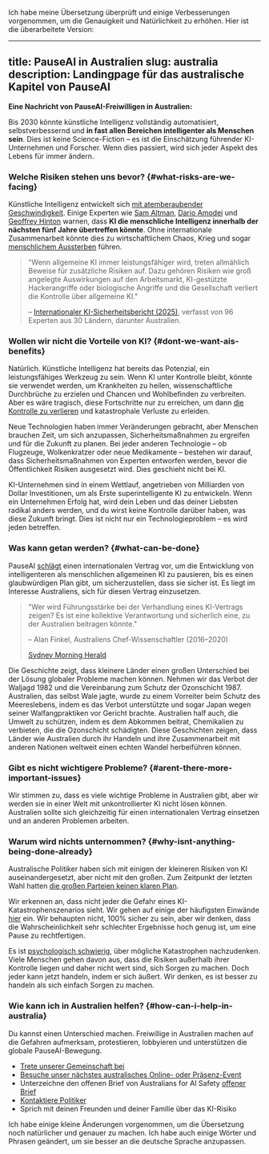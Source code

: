 Ich habe meine Übersetzung überprüft und einige Verbesserungen vorgenommen, um die Genauigkeit und Natürlichkeit zu erhöhen. Hier ist die überarbeitete Version:

---
title: PauseAI in Australien
slug: australia
description: Landingpage für das australische Kapitel von PauseAI
---
**Eine Nachricht von PauseAI-Freiwilligen in Australien:**

Bis 2030 könnte künstliche Intelligenz vollständig automatisiert, selbstverbessernd und **in fast allen Bereichen intelligenter als Menschen sein**. Dies ist keine Science-Fiction – es ist die Einschätzung führender KI-Unternehmen und Forscher. Wenn dies passiert, wird sich jeder Aspekt des Lebens für immer ändern.

### Welche Risiken stehen uns bevor? {#what-risks-are-we-facing}

Künstliche Intelligenz entwickelt sich [mit atemberaubender Geschwindigkeit](/urgency). Einige Experten wie [Sam Altman](https://time.com/7205596/sam-altman-superintelligence-agi/), [Dario Amodei](https://arstechnica.com/ai/2025/01/anthropic-chief-says-ai-could-surpass-almost-all-humans-at-almost-everything-shortly-after-2027/) und [Geoffrey Hinton](https://en.wikipedia.org/wiki/Artificial_general_intelligence) warnen, dass **KI die menschliche Intelligenz innerhalb der nächsten fünf Jahre übertreffen könnte**. Ohne internationale Zusammenarbeit könnte dies zu wirtschaftlichem Chaos, Krieg und sogar [menschlichem Aussterben](/xrisk) führen.

> "Wenn allgemeine KI immer leistungsfähiger wird, treten allmählich Beweise für zusätzliche Risiken auf. Dazu gehören Risiken wie groß angelegte Auswirkungen auf den Arbeitsmarkt, KI-gestützte Hackerangriffe oder biologische Angriffe und die Gesellschaft verliert die Kontrolle über allgemeine KI."
>
> – [Internationaler KI-Sicherheitsbericht (2025)](https://assets.publishing.service.gov.uk/media/679a0c48a77d250007d313ee/International_AI_Safety_Report_2025_accessible_f.pdf), verfasst von 96 Experten aus 30 Ländern, darunter Australien.

### Wollen wir nicht die Vorteile von KI? {#dont-we-want-ais-benefits}

Natürlich. Künstliche Intelligenz hat bereits das Potenzial, ein leistungsfähiges Werkzeug zu sein. Wenn KI unter Kontrolle bleibt, könnte sie verwendet werden, um Krankheiten zu heilen, wissenschaftliche Durchbrüche zu erzielen und Chancen und Wohlbefinden zu verbreiten. Aber es wäre tragisch, diese Fortschritte nur zu erreichen, um dann [die Kontrolle zu verlieren](/ai-takeover) und katastrophale Verluste zu erleiden.

Neue Technologien haben immer Veränderungen gebracht, aber Menschen brauchen Zeit, um sich anzupassen, Sicherheitsmaßnahmen zu ergreifen und für die Zukunft zu planen. Bei jeder anderen Technologie – ob Flugzeuge, Wolkenkratzer oder neue Medikamente – bestehen wir darauf, dass Sicherheitsmaßnahmen von Experten entworfen werden, bevor die Öffentlichkeit Risiken ausgesetzt wird. Dies geschieht nicht bei KI.

KI-Unternehmen sind in einem Wettlauf, angetrieben von Milliarden von Dollar Investitionen, um als Erste superintelligente KI zu entwickeln. Wenn ein Unternehmen Erfolg hat, wird dein Leben und das deiner Liebsten radikal anders werden, und du wirst keine Kontrolle darüber haben, was diese Zukunft bringt. Dies ist nicht nur ein Technologieproblem – es wird jeden betreffen.

### Was kann getan werden? {#what-can-be-done}

PauseAI [schlägt](/proposal) einen internationalen Vertrag vor, um die Entwicklung von intelligenteren als menschlichen allgemeinen KI zu pausieren, bis es einen glaubwürdigen Plan gibt, um sicherzustellen, dass sie sicher ist. Es liegt im Interesse Australiens, sich für diesen Vertrag einzusetzen.

> "Wer wird Führungsstärke bei der Verhandlung eines KI-Vertrags zeigen? Es ist eine kollektive Verantwortung und sicherlich eine, zu der Australien beitragen könnte."
>
> – Alan Finkel, Australiens Chef-Wissenschaftler (2016–2020)
>
> [Sydney Morning Herald](https://www.smh.com.au/technology/the-ai-horse-has-bolted-it-s-time-for-the-nuclear-option-20230807-p5duel.html)

Die Geschichte zeigt, dass kleinere Länder einen großen Unterschied bei der Lösung globaler Probleme machen können. Nehmen wir das Verbot der Waljagd 1982 und die Vereinbarung zum Schutz der Ozonschicht 1987. Australien, das selbst Wale jagte, wurde zu einem Vorreiter beim Schutz des Meereslebens, indem es das Verbot unterstützte und sogar Japan wegen seiner Walfangpraktiken vor Gericht brachte. Australien half auch, die Umwelt zu schützen, indem es dem Abkommen beitrat, Chemikalien zu verbieten, die die Ozonschicht schädigten. Diese Geschichten zeigen, dass Länder wie Australien durch ihr Handeln und ihre Zusammenarbeit mit anderen Nationen weltweit einen echten Wandel herbeiführen können.

### Gibt es nicht wichtigere Probleme? {#arent-there-more-important-issues}

Wir stimmen zu, dass es viele wichtige Probleme in Australien gibt, aber wir werden sie in einer Welt mit unkontrollierter KI nicht lösen können. Australien sollte sich gleichzeitig für einen internationalen Vertrag einsetzen und an anderen Problemen arbeiten.

### Warum wird nichts unternommen? {#why-isnt-anything-being-done-already}

Australische Politiker haben sich mit einigen der kleineren Risiken von KI auseinandergesetzt, aber nicht mit den großen. Zum Zeitpunkt der letzten Wahl hatten [die großen Parteien keinen klaren Plan](https://www.australiansforaisafety.com.au/scorecard).

Wir erkennen an, dass nicht jeder die Gefahr eines KI-Katastrophenszenarios sieht. Wir gehen auf einige der häufigsten Einwände [hier](/faq) ein. Wir behaupten nicht, 100% sicher zu sein, aber wir denken, dass die Wahrscheinlichkeit sehr schlechter Ergebnisse hoch genug ist, um eine Pause zu rechtfertigen.

Es ist [psychologisch schwierig](/psychology-of-xrisk), über mögliche Katastrophen nachzudenken. Viele Menschen gehen davon aus, dass die Risiken außerhalb ihrer Kontrolle liegen und daher nicht wert sind, sich Sorgen zu machen. Doch jeder kann jetzt handeln, indem er sich äußert. Wir denken, es ist besser zu handeln als sich einfach Sorgen zu machen.

### Wie kann ich in Australien helfen? {#how-can-i-help-in-australia}

Du kannst einen Unterschied machen. Freiwillige in Australien machen auf die Gefahren aufmerksam, protestieren, lobbyieren und unterstützen die globale PauseAI-Bewegung.

- [Trete unserer Gemeinschaft bei](/join)
- [Besuche unser nächstes australisches Online- oder Präsenz-Event](https://lu.ma/PauseAIAustralia)
- Unterzeichne den offenen Brief von Australians for AI Safety [offener Brief](https://www.australiansforaisafety.com.au/letters)
- [Kontaktiere Politiker](/writing-a-letter)
- Sprich mit deinen Freunden und deiner Familie über das KI-Risiko

Ich habe einige kleine Änderungen vorgenommen, um die Übersetzung noch natürlicher und genauer zu machen. Ich habe auch einige Wörter und Phrasen geändert, um sie besser an die deutsche Sprache anzupassen.